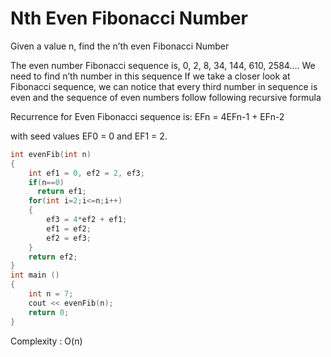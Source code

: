 # Nth Even Fibonacci Number

Given a value n, find the n’th even Fibonacci Number

The even number Fibonacci sequence is, 0, 2, 8, 34, 144, 610, 2584…. We need to find n’th number in this sequence
If we take a closer look at Fibonacci sequence, we can notice that every third number in sequence is even 
and the sequence of even numbers follow following recursive formula

Recurrence for Even Fibonacci sequence is: EFn = 4EFn-1 + EFn-2
 
with seed values EF0 = 0 and EF1 = 2.

```cpp
int evenFib(int n) 
{ 
    int ef1 = 0, ef2 = 2, ef3;  
    if(n==0)
      return ef1;
    for(int i=2;i<=n;i++)
    { 
        ef3 = 4*ef2 + ef1; 
        ef1 = ef2; 
        ef2 = ef3; 
    } 
    return ef2; 
} 
int main () 
{ 
    int n = 7; 
    cout << evenFib(n);  
    return 0; 
}
```
Complexity : O(n)
